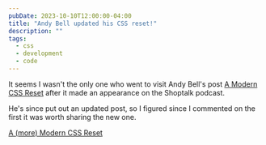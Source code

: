 ```yaml
---
pubDate: 2023-10-10T12:00:00-04:00
title: "Andy Bell updated his CSS reset!"
description: ""
tags:
  - css
  - development
  - code
---
```


It seems I wasn't the only one who went to visit Andy Bell's post [A Modern CSS Reset](https://andy-bell.co.uk/a-modern-css-reset/) after it made an appearance on the Shoptalk podcast.

He's since put out an updated post, so I figured since I commented on the first it was worth sharing the new one.

[A (more) Modern CSS Reset](https://andy-bell.co.uk/a-more-modern-css-reset/)
